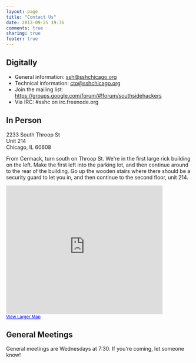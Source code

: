 ```yaml
---
layout: page
title: "Contact Us"
date: 2013-09-25 19:36
comments: true
sharing: true
footer: true
---
```


Digitally
---------

- General information: ssh@sshchicago.org
- Technical information: cto@sshchicago.org
- Join the mailing list: https://groups.google.com/forum/#!forum/southsidehackers
- Via IRC: #sshc on irc.freenode.org

In Person
-------
2233 South Throop St  
Unit 214  
Chicago, IL 60608  

From Cermack, turn south on Throop St. We're in the first large 
rick building on the left. Make the first left into the parking lot, and then continue around to the rear of the building. Go up the wooden stairs where there should be a security guard to let you in, and then continue to the second floor, unit 214.

<iframe width="425" height="350" frameborder="0" scrolling="no" marginheight="0" marginwidth="0" src="https://maps.google.com/maps?f=q&amp;source=s_q&amp;hl=en&amp;geocode=&amp;q=2233+South+Throop+Street,+Chicago,+IL&amp;aq=0&amp;oq=2233+South+Thro&amp;sll=41.833733,-87.731964&amp;sspn=0.646672,1.674042&amp;ie=UTF8&amp;hq=&amp;hnear=2233+S+Throop+St,+Chicago,+Illinois+60608&amp;t=m&amp;z=14&amp;ll=41.850564,-87.658067&amp;output=embed"></iframe><br /><small><a href="https://maps.google.com/maps?f=q&amp;source=embed&amp;hl=en&amp;geocode=&amp;q=2233+South+Throop+Street,+Chicago,+IL&amp;aq=0&amp;oq=2233+South+Thro&amp;sll=41.833733,-87.731964&amp;sspn=0.646672,1.674042&amp;ie=UTF8&amp;hq=&amp;hnear=2233+S+Throop+St,+Chicago,+Illinois+60608&amp;t=m&amp;z=14&amp;ll=41.850564,-87.658067" style="color:#0000FF;text-align:left">View Larger Map</a></small>

General Meetings
----------------

General meetings are Wednesdays at 7:30. If you're coming, let someone know!
